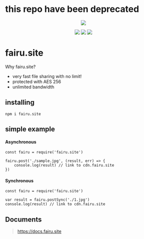 # **this repo have been deprecated**

<div align="center">
  <p>
    <a href="https://nodei.co/npm/fairu.site/"><img src="https://nodei.co/npm/fairu.site.png?downloads=true&downloadRank=true&stars=true"></a>
  </p>
  <p>
    <a href="https://www.npmjs.com/package/fairu.site"><img src="https://img.shields.io/npm/dt/fairu.site"></a>
    <a href="https://www.npmjs.com/package/fairu.site"><img src="https://img.shields.io/npm/v/fairu.site"></a>
    <a href="https://www.npmjs.com/package/fairu.site"><img src="https://img.shields.io/npm/l/fairu.site"></a>
  </p>
</div>

# fairu.site
Why fairu.site?
- very fast file sharing with no limit!
- protected with AES 256
- unlimited bandwidth

## installing
`npm i fairu.site`

## simple example
#### Asynchronous
```node
const fairu = require('fairu.site')

fairu.post('./sample.jpg', (result, err) => {
    console.log(result) // link to cdn.fairu.site
})
```

#### Synchronous
```node
const fairu = require('fairu.site')

var result = fairu.postSync('./1.jpg')
console.log(result) // link to cdn.fairu.site
```

## Documents
> https://docs.fairu.site
